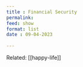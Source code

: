 ```yaml
---
title : Financial Security
permalink: 
feed: show
format: list
date : 09-04-2023
 
---
```


Related: [[happy-life]]

